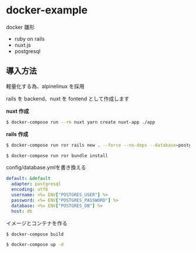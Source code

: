 # docker-example

docker 雛形

- ruby on rails
- nuxt.js
- postgresql

## 導入方法

軽量化する為、alpinelinux を採用

rails を backend、nuxt を fontend として作成します

**nuxt 作成**

```bash
$ docker-compose run --rm nuxt yarn create nuxt-app ./app
```

**rails 作成**

```bash
$ docker-compose run ror rails new . --force --no-deps --database=postgresql --skip-yarn --skip-action-mailer --skip-active-storage --skip-action-cable --skip-sprockets --skip-javascript --skip-turbolinks --skip-test --api --skip-bundle

$ docker-compose run ror bundle install
```

config/database.ymlを書き換える

```yml
default: &default
  adapter: postgresql
  encoding: utf8
  username: <%= ENV["POSTGRES_USER"] %>
  password: <%= ENV["POSTGRES_PASSWORD"] %>
  database: <%= ENV["POSTGRES_DB"] %>
  host: db
```

イメージとコンテナを作る

```bash
$ docker-compose build

$ docker-compose up -d
```
